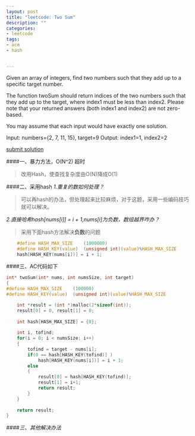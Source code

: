 ```yaml
---
layout: post
title: "leetcode: Two Sum"
description: ""
categories:
- leetcode
tags:
- acm
- hash


---
```


Given an array of integers, find two numbers such that they add up to a specific target number.

The function twoSum should return indices of the two numbers such that they add up to the target, where index1 must be less than index2. Please note that your returned answers (both index1 and index2) are not zero-based.

You may assume that each input would have exactly one solution.

Input: numbers={2, 7, 11, 15}, target=9
Output: index1=1, index2=2

[submit solution][0]

####一、暴力方法，O(N^2) 超时
>改用Hash，使查找复杂度由O(N)降成O(1)



####二、采用hash
*1.重复的数如何处理？*
>可以再hash的办法，但处理起来比较麻烦，对于这题，采用一些编码技巧就可以解决。

*2.直接哈希hash[nums[i]] = i + 1,nums[i]为负数，数组越界咋办？*
>采用下面hash方法解决**负数**的问题
>	
```c
	#define HASH_MAX_SIZE    (1000000)  
	#define HASH_KEY(value)  (unsigned int)(value)%HASH_MAX_SIZE
	hash[HASH_KEY(nums[i])] = i + 1;
```		

####三、AC代码如下

```c
int* twoSum(int* nums, int numsSize, int target) 
{
#define HASH_MAX_SIZE    (100000)    
#define HASH_KEY(value)  (unsigned int)(value)%HASH_MAX_SIZE    

    int *result = (int *)malloc(2*sizeof(int));
    result[0] = 0, result[1] = 0;
    
    int hash[HASH_MAX_SIZE] = {0};
    
    int i, tofind;
    for(i = 0; i < numsSize; i++)
    {
        tofind = target - nums[i];
        if(0 == hash[HASH_KEY(tofind)] )
            hash[HASH_KEY(nums[i])] = i + 1;
        else
        {
            result[0] = hash[HASH_KEY(tofind)];
            result[1] = i+1;
            return result;
        }
    }
    
    return result;
}
```

####*三、其他解决办法*
>
>



[0]:https://leetcode.com/problems/two-sum/